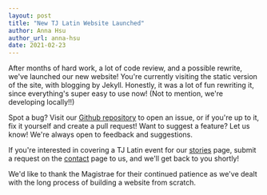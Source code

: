 ```yaml
---
layout: post
title: "New TJ Latin Website Launched"
author: Anna Hsu
author_url: anna-hsu
date: 2021-02-23
---
```

After months of hard work, a lot of code review, and a possible rewrite, we've launched our new website! You're currently visiting the static version of the site, with blogging by Jekyll. Honestly, it was a lot of fun rewriting it, since everything's super easy to use now! (Not to mention, we're developing locally!!)

Spot a bug? Visit our [Github repository](https://github.com/annaahsu/tjlatin) to open an issue, or if you're up to it, fix it yourself and create a pull request! Want to suggest a feature? Let us know! We're always open to feedback and suggestions.

If you're interested in covering a TJ Latin event for our [stories](/latin/news.html) page, submit a request on the [contact](/latin/contact.html) page to us, and we'll get back to you shortly! 

We'd like to thank the Magistrae for their continued patience as we've dealt with the long process of building a website from scratch.